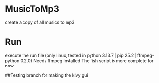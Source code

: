# MusicToMp3
create a copy of all musics to mp3

# Run
execute the run file (only linux, tested in python 3.13.7 | pip 25.2 | ffmpeg-python 0.2.0)
Needs ffmpeg installed
The fish script is more complete for now

##Testing branch for making the kivy gui

